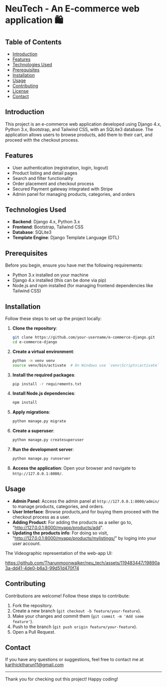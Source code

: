 # NeuTech - An E-commerce web application 🛍️

## Table of Contents

- [Introduction](#introduction)
- [Features](#features)
- [Technologies Used](#technologies-used)
- [Prerequisites](#prerequisites)
- [Installation](#installation)
- [Usage](#usage)
- [Contributing](#contributing)
- [License](#license)
- [Contact](#contact)

## Introduction

This project is an e-commerce web application developed using Django 4.x, Python 3.x, Bootstrap, and Tailwind CSS, with an SQLite3 database. The application allows users to browse products, add them to their cart, and proceed with the checkout process.

## Features

- User authentication (registration, login, logout)
- Product listing and detail pages
- Search and filter functionality
- Order placement and checkout process
- Secured Payment gateway integrated with Stripe
- Admin panel for managing products, categories, and orders

## Technologies Used

- **Backend**: Django 4.x, Python 3.x
- **Frontend**: Bootstrap, Tailwind CSS
- **Database**: SQLite3
- **Template Engine**: Django Template Language (DTL)

## Prerequisites

Before you begin, ensure you have met the following requirements:

- Python 3.x installed on your machine
- Django 4.x installed (this can be done via pip)
- Node.js and npm installed (for managing frontend dependencies like Tailwind CSS)

## Installation

Follow these steps to set up the project locally:

1. **Clone the repository**:
   ```bash
   git clone https://github.com/your-username/e-commerce-django.git
   cd e-commerce-django
   ```

2. **Create a virtual environment**:
   ```bash
   python -m venv venv
   source venv/bin/activate  # On Windows use `venv\Scripts\activate`
   ```

3. **Install the required packages**:
   ```bash
   pip install -r requirements.txt
   ```

4. **Install Node.js dependencies**:
   ```bash
   npm install
   ```

5. **Apply migrations**:
   ```bash
   python manage.py migrate
   ```

6. **Create a superuser**:
   ```bash
   python manage.py createsuperuser
   ```

7. **Run the development server**:
   ```bash
   python manage.py runserver
   ```

8. **Access the application**:
   Open your browser and navigate to `http://127.0.0.1:8000/`.

## Usage

- **Admin Panel**: Access the admin panel at `http://127.0.0.1:8000/admin/` to manage products, categories, and orders.
- **User Interface**: Browse products,and for buying them proceed with the checkout process as a user.
- **Adding Product**: For adding the products as a seller go to, "http://127.0.0.1:8000/myapp/products/add".
- **Updating the products info**: For doing so visit, "http://127.0.0.1:8000/myapp/products/mylistings/" by loging into  your user account.

The Videographic representation of the web-app UI:

https://github.com/Tharunmoonwalker/neu_tech/assets/119483447/19890a3a-dd41-4de0-b6a3-99d51d470f74


## Contributing

Contributions are welcome! Follow these steps to contribute:

1. Fork the repository.
2. Create a new branch (`git checkout -b feature/your-feature`).
3. Make your changes and commit them (`git commit -m 'Add some feature'`).
4. Push to the branch (`git push origin feature/your-feature`).
5. Open a Pull Request.

 

## Contact

If you have any questions or suggestions, feel free to contact me at karthicktharun11@gmail.com

---

Thank you for checking out this project! Happy coding!
